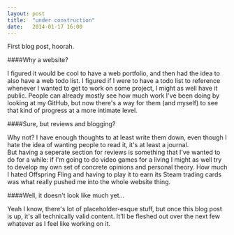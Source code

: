 ```yaml
---
layout: post
title:  "under construction"
date:   2014-01-17 16:00
---
```


First blog post, hoorah.

####Why a website?

I figured it would be cool to have a web portfolio, and then had the idea to also have a web todo list. I figured if I were to have a todo list to reference whenever I wanted to get to work on some project, I might as well have it public. People can already mostly see how much work I've been doing by looking at my GitHub, but now there's a way for them (and myself) to see that kind of progress at a more intimate level.

####Sure, but reviews and blogging?

Why not? I have enough thoughts to at least write them down, even though I hate the idea of wanting people to read it, it's at least a journal.  
But having a seperate section for reviews is something that I've wanted to do for a while: if I'm going to do video games for a living I might as well try to develop my own set of concrete opinions and personal theory. How much I hated Offspring Fling and having to play it to earn its Steam trading cards was what really pushed me into the whole website thing.

####Well, it doesn't look like much yet...

Yeah I know, there's lot of placeholder-esque stuff, but once this blog post is up, it's all technically valid content. It'll be fleshed out over the next few whatever as I feel like working on it.